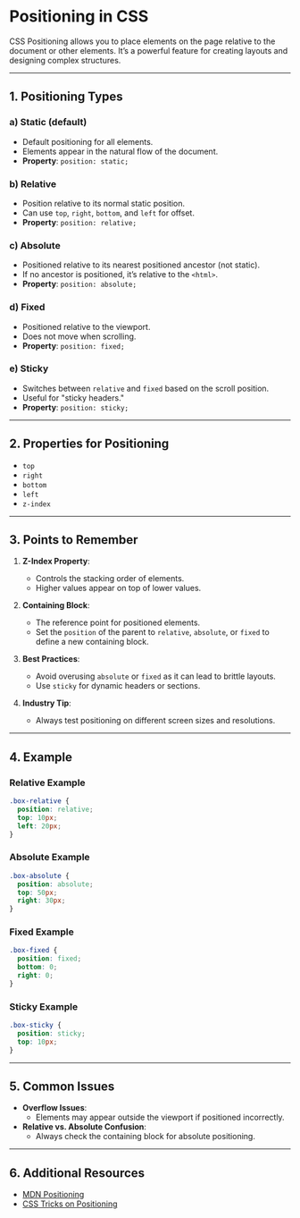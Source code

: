 # Positioning in CSS

CSS Positioning allows you to place elements on the page relative to the document or other elements. It’s a powerful feature for creating layouts and designing complex structures.

---

## 1. Positioning Types

### a) Static (default)

- Default positioning for all elements.
- Elements appear in the natural flow of the document.
- **Property**: `position: static;`

### b) Relative

- Position relative to its normal static position.
- Can use `top`, `right`, `bottom`, and `left` for offset.
- **Property**: `position: relative;`

### c) Absolute

- Positioned relative to its nearest positioned ancestor (not static).
- If no ancestor is positioned, it’s relative to the `<html>`.
- **Property**: `position: absolute;`

### d) Fixed

- Positioned relative to the viewport.
- Does not move when scrolling.
- **Property**: `position: fixed;`

### e) Sticky

- Switches between `relative` and `fixed` based on the scroll position.
- Useful for "sticky headers."
- **Property**: `position: sticky;`

---

## 2. Properties for Positioning

- `top`
- `right`
- `bottom`
- `left`
- `z-index`

---

## 3. Points to Remember

1. **Z-Index Property**:

   - Controls the stacking order of elements.
   - Higher values appear on top of lower values.

2. **Containing Block**:

   - The reference point for positioned elements.
   - Set the `position` of the parent to `relative`, `absolute`, or `fixed` to define a new containing block.

3. **Best Practices**:

   - Avoid overusing `absolute` or `fixed` as it can lead to brittle layouts.
   - Use `sticky` for dynamic headers or sections.

4. **Industry Tip**:
   - Always test positioning on different screen sizes and resolutions.

---

## 4. Example

### Relative Example

```css
.box-relative {
  position: relative;
  top: 10px;
  left: 20px;
}
```

### Absolute Example

```css
.box-absolute {
  position: absolute;
  top: 50px;
  right: 30px;
}
```

### Fixed Example

```css
.box-fixed {
  position: fixed;
  bottom: 0;
  right: 0;
}
```

### Sticky Example

```css
.box-sticky {
  position: sticky;
  top: 10px;
}
```

---

## 5. Common Issues

- **Overflow Issues**:
  - Elements may appear outside the viewport if positioned incorrectly.
- **Relative vs. Absolute Confusion**:
  - Always check the containing block for absolute positioning.

---

## 6. Additional Resources

- [MDN Positioning](https://developer.mozilla.org/en-US/docs/Web/CSS/position)
- [CSS Tricks on Positioning](https://css-tricks.com/almanac/properties/p/position/)
